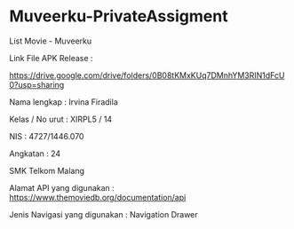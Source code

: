 # Muveerku-PrivateAssigment

List Movie - Muveerku

Link File APK Release : 

https://drive.google.com/drive/folders/0B08tKMxKUq7DMnhYM3RIN1dFcU0?usp=sharing



Nama lengkap      : Irvina Firadila

Kelas / No urut   : XIRPL5 / 14

NIS               : 4727/1446.070

Angkatan          : 24

SMK Telkom Malang 


Alamat API yang digunakan : https://www.themoviedb.org/documentation/api

Jenis Navigasi yang digunakan : Navigation Drawer

